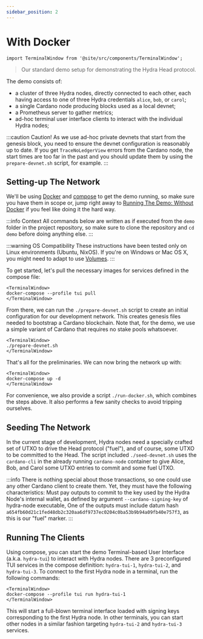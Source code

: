 ```yaml
---
sidebar_position: 2
---
```


# With Docker

```mdx-code-block
import TerminalWindow from '@site/src/components/TerminalWindow';
```

> Our standard demo setup for demonstrating the Hydra Head protocol.

The demo consists of:

- a cluster of three Hydra nodes, directly connected to each other, each having access to one of three Hydra credentials `alice`, `bob`, or `carol`;
- a single Cardano node producing blocks used as a local devnet;
- a Prometheus server to gather metrics;
- ad-hoc terminal user interface clients to interact with the individual Hydra nodes;

:::caution Caution!
As we use ad-hoc private devnets that start from the genesis block, you need to ensure the devnet configuration is reasonably up to date. If you get `TraceNoLedgerView` errors from the Cardano node, the start times are too far in the past and you should update them by using the `prepare-devnet.sh` script, for example.
:::

## Setting-up The Network

We'll be using [Docker](https://www.docker.com/get-started) and [compose](https://www.docker.com/get-started) to get the demo running, so make sure you have them in scope or, jump right away to [Running The Demo: Without Docker](/docs/getting-started/demo/without-docker) if you feel like doing it the hard way.

:::info Context
All commands below are written as if executed from the `demo` folder in the project repository, so make sure to clone the repository and `cd demo` before doing anything else.
:::

:::warning OS Compatibility
These instructions have been tested only on Linux environments (Ubuntu, NixOS). If you're on Windows or Mac OS X, you might need to adapt to use [Volumes](https://docs.docker.com/storage/volumes/).
:::

To get started, let's pull the necessary images for services defined in the compose file:

```mdx-code-block
<TerminalWindow>
docker-compose --profile tui pull
</TerminalWindow>
```

From there, we can run the `./prepare-devnet.sh` script to create an initial configuration for our development network. This creates genesis files needed to bootstrap a Cardano blockchain. Note that, for the demo, we use a simple variant of Cardano that requires no stake pools whatsoever.

```mdx-code-block
<TerminalWindow>
./prepare-devnet.sh
</TerminalWindow>
```

That's all for the preliminaries. We can now bring the network up with:

```mdx-code-block
<TerminalWindow>
docker-compose up -d
</TerminalWindow>
```

For convenience, we also provide a script `./run-docker.sh`, which combines the steps above. It also performs a few sanity checks to avoid tripping ourselves.

## Seeding The Network

In the current stage of development, Hydra nodes need a specially crafted set of UTXO to drive the Head protocol ("fuel"), and of course, some UTXO to be committed to the Head.
The script included `./seed-devnet.sh` uses the `cardano-cli` in the already running `cardano-node` container to give Alice, Bob, and Carol some UTXO entries to commit and some fuel UTXO.

:::info
There is nothing special about those transactions, so one could use any other Cardano client to create them. Yet, they must have the following characteristics:
Must pay outputs to commit to the key used by the Hydra Node's internal wallet, as defined by argument `--cardano-signing-key` of hydra-node executable,
One of the outputs must include datum hash `a654fb60d21c1fed48db2c320aa6df9737ec0204c0ba53b9b94a09fb40e757f3`, as this is our "fuel" marker.
:::

## Running The Clients

Using compose, you can start the demo Terminal-based User Interface (a.k.a. `hydra-tui`) to interact with Hydra nodes. There are 3 preconfigured TUI services in the compose definition: `hydra-tui-1`, `hydra-tui-2`, and `hydra-tui-3`. To connect to the first Hydra node in a terminal, run the following commands:

```mdx-code-block
<TerminalWindow>
docker-compose --profile tui run hydra-tui-1
</TerminalWindow>
```

This will start a full-blown terminal interface loaded with signing keys corresponding to the first Hydra node. In other terminals, you can start other nodes in a similar fashion targeting `hydra-tui-2` and `hydra-tui-3` services.
